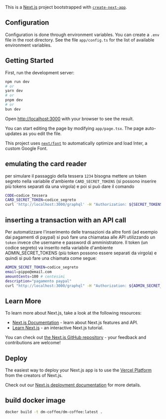 This is a [Next.js](https://nextjs.org/) project bootstrapped with [`create-next-app`](https://github.com/vercel/next.js/tree/canary/packages/create-next-app).

## Configuration

Configuration is done through environment variables. You can create a `.env` file in the root directory. See the file `app/config.ts` for the list of available environment variables.

## Getting Started

First, run the development server:

```bash
npm run dev
# or
yarn dev
# or
pnpm dev
# or
bun dev
```

Open [http://localhost:3000](http://localhost:3000) with your browser to see the result.

You can start editing the page by modifying `app/page.tsx`. The page auto-updates as you edit the file.

This project uses [`next/font`](https://nextjs.org/docs/basic-features/font-optimization) to automatically optimize and load Inter, a custom Google Font.

## emulating the card reader

per simulare il passaggio della tessera `1234` bisogna mettere un token 
segreto nella variabile d'ambiente `CARD_SECRET_TOKENS` (si possono inserire più tokens separati da una virgola) e poi si può dare il comando
```bash
CODE=codice_tessera
CARD_SECRET_TOKEN=codice_segreto
curl 'http://localhost:3000/graphql' -H "Authorization: ${SECRET_TOKENS}" -H 'content-type: application/json' --data-raw '{"operationName":"Card","variables":{"code":"'"${CODE}"'"},"query":"mutation Card($code: String!) {\n  card(code: $code)\n}"}'
```

## inserting a transaction with an API call

Per automatizzare l'inserimento delle transazioni da altre fonti (ad esempio dai pagamenti di paypal) si può fare una chiamataa alle API 
utilizzando un `token` invece che username e password di amministratore.
Il token (un codice segreto) va inserito nella variabile d'ambiente ADMIN_SECRET_TOKENS (più token possono essere separati da virgola) e quindi si può fare una chiamata come segue:
```bash
ADMIN_SECRET_TOKEN=codice_segreto
email=pippo@email.com
amountCents=100 # centesimi
description="pagamento paypal"
curl "http://localhost:3000/graphql" -H "Authorization: ${ADMIN_SECRET_TOKEN}" -H "content-type: application/json" --data-raw '{"operationName":"SaveTransaction","variables":{"email":"'"${email}"'","amountCents":'"${amountCents}"',"description":"'"${description}"'"},"query":"mutation SaveTransaction($email: String, $amountCents: Int, $description: String) { transaction(email: $email\n amountCents:$amountCents\n  description: $description) }"}'
```

## Learn More

To learn more about Next.js, take a look at the following resources:

- [Next.js Documentation](https://nextjs.org/docs) - learn about Next.js features and API.
- [Learn Next.js](https://nextjs.org/learn) - an interactive Next.js tutorial.

You can check out [the Next.js GitHub repository](https://github.com/vercel/next.js/) - your feedback and contributions are welcome!

## Deploy

The easiest way to deploy your Next.js app is to use the [Vercel Platform](https://vercel.com/new?utm_medium=default-template&filter=next.js&utm_source=create-next-app&utm_campaign=create-next-app-readme) from the creators of Next.js.

Check out our [Next.js deployment documentation](https://nextjs.org/docs/deployment) for more details.

## build docker image

```bash
docker build -t dm-coffee/dm-coffee:latest .
```